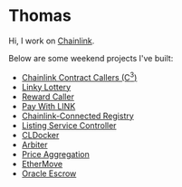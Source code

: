 # Thomas

Hi, I work on [Chainlink](https://github.com/smartcontractkit/chainlink).

Below are some weekend projects I've built:
- [Chainlink Contract Callers (C<sup>3</sup>)](https://github.com/thodges-gh/chainlink-contract-callers)
- [Linky Lottery](https://github.com/thodges-gh/linky-lottery)
- [Reward Caller](https://github.com/thodges-gh/RewardCaller)
- [Pay With LINK](https://github.com/thodges-gh/pay-with-link)
- [Chainlink-Connected Registry](https://github.com/thodges-gh/ChainlinkRegistry)
- [Listing Service Controller](https://github.com/thodges-gh/ListingServiceController)
- [CLDocker](https://github.com/thodges-gh/cldocker)
- [Arbiter](https://github.com/thodges-gh/Arbiter)
- [Price Aggregation](https://github.com/thodges-gh/PriceAggregation)
- [EtherMove](https://github.com/thodges-gh/EtherMove)
- [Oracle Escrow](https://github.com/thodges-gh/OracleEscrow)
